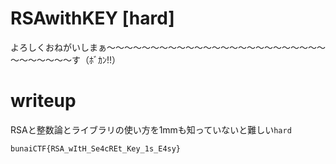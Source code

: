 # RSAwithKEY [hard]
よろしくおねがいしまぁ～～～～～～～～～～～～～～～～～～～～～～～～～～～～～～～～す（ﾎﾞｶﾝ!!）

# writeup
RSAと整数論とライブラリの使い方を1mmも知っていないと難しい`hard`

```
bunaiCTF{RSA_wItH_Se4cREt_Key_1s_E4sy}
```